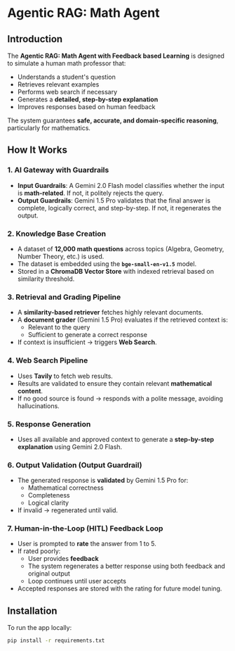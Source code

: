 # Agentic RAG: Math Agent

## Introduction  
The **Agentic RAG: Math Agent with Feedback based Learning** is designed to simulate a human math professor that:  
- Understands a student's question  
- Retrieves relevant examples  
- Performs web search if necessary  
- Generates a **detailed, step-by-step explanation**  
- Improves responses based on human feedback  

The system guarantees **safe, accurate, and domain-specific reasoning**, particularly for mathematics.


## How It Works  

### 1. AI Gateway with Guardrails  
- **Input Guardrails**: A Gemini 2.0 Flash model classifies whether the input is **math-related**. If not, it politely rejects the query.  
- **Output Guardrails**: Gemini 1.5 Pro validates that the final answer is complete, logically correct, and step-by-step. If not, it regenerates the output.

### 2. Knowledge Base Creation  
- A dataset of **12,000 math questions** across topics (Algebra, Geometry, Number Theory, etc.) is used.  
- The dataset is embedded using the **`bge-small-en-v1.5`** model.  
- Stored in a **ChromaDB Vector Store** with indexed retrieval based on similarity threshold.

### 3. Retrieval and Grading Pipeline  
- A **similarity-based retriever** fetches highly relevant documents.  
- A **document grader** (Gemini 1.5 Pro) evaluates if the retrieved context is:  
  - Relevant to the query  
  - Sufficient to generate a correct response  
- If context is insufficient → triggers **Web Search**.

### 4. Web Search Pipeline  
- Uses **Tavily** to fetch web results.  
- Results are validated to ensure they contain relevant **mathematical content**.  
- If no good source is found → responds with a polite message, avoiding hallucinations.

### 5. Response Generation  
- Uses all available and approved context to generate a **step-by-step explanation** using Gemini 2.0 Flash.

### 6. Output Validation (Output Guardrail)  
- The generated response is **validated** by Gemini 1.5 Pro for:  
  - Mathematical correctness  
  - Completeness  
  - Logical clarity  
- If invalid → regenerated until valid.

### 7. Human-in-the-Loop (HITL) Feedback Loop  
- User is prompted to **rate** the answer from 1 to 5.  
- If rated poorly:  
  - User provides **feedback**  
  - The system regenerates a better response using both feedback and original output  
  - Loop continues until user accepts  
- Accepted responses are stored with the rating for future model tuning.

## Installation  

To run the app locally:  
```bash
pip install -r requirements.txt